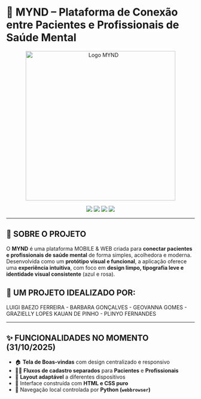 # 🧠 MYND – Plataforma de Conexão entre Pacientes e Profissionais de Saúde Mental

<p align="center">
  <img src="LOGO PRO GIT.png" alt="Logo MYND" width="400">
</p>

<p align="center">
  <img src="https://img.shields.io/badge/HTML5-orange?logo=html5&logoColor=white&style=flat-square">
  <img src="https://img.shields.io/badge/CSS3-blue?logo=css3&logoColor=white&style=flat-square">
  <img src="https://img.shields.io/badge/Python-3776AB?logo=python&logoColor=white&style=flat-square">
  <img src="https://img.shields.io/badge/Status-Em%20Desenvolvimento-yellow?style=flat-square">
</p>

---

## 💬 SOBRE O PROJETO

O **MYND** é uma plataforma MOBILE & WEB criada para **conectar pacientes e profissionais de saúde mental** de forma simples, acolhedora e moderna.  
Desenvolvida como um **protótipo visual e funcional**, a aplicação oferece uma **experiência intuitiva**, com foco em **design limpo, tipografia leve e identidade visual consistente** (azul e rosa).

## 👤 UM PROJETO IDEALIZADO POR:

LUIGI BAEZO FERREIRA - BARBARA GONÇALVES - GEOVANNA GOMES - GRAZIELLY LOPES  KAUAN DE PINHO - PLINYO FERNANDES 

---

## ✨ FUNCIONALIDADES NO MOMENTO (31/10/2025)

- 🏠 **Tela de Boas-vindas** com design centralizado e responsivo  
- 👩‍⚕️ **Fluxos de cadastro separados** para **Pacientes** e **Profissionais**  
- 📱 **Layout adaptável** a diferentes dispositivos  
- 🎨 Interface construída com **HTML e CSS puro**  
- 🐍 Navegação local controlada por **Python (`webbrowser`)**  


